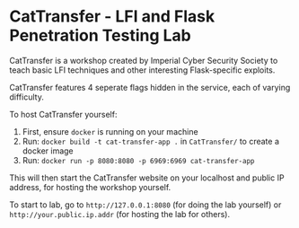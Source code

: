# CatTransfer - LFI and Flask Penetration Testing Lab

CatTransfer is a workshop created by Imperial Cyber Security Society to teach basic LFI techniques and other interesting Flask-specific exploits.

CatTransfer features 4 seperate flags hidden in the service, each of varying difficulty. 

To host CatTransfer yourself:

1. First, ensure `docker` is running on your machine
2. Run:
`docker build -t cat-transfer-app .`
in `CatTransfer/` to create a docker image
3. Run:
`docker run -p 8080:8080 -p 6969:6969 cat-transfer-app`

This will then start the CatTransfer website on your localhost and public IP address, for hosting the workshop yourself.

To start to lab, go to `http://127.0.0.1:8080` (for doing the lab yourself) or `http://your.public.ip.addr` (for hosting the lab for others).
